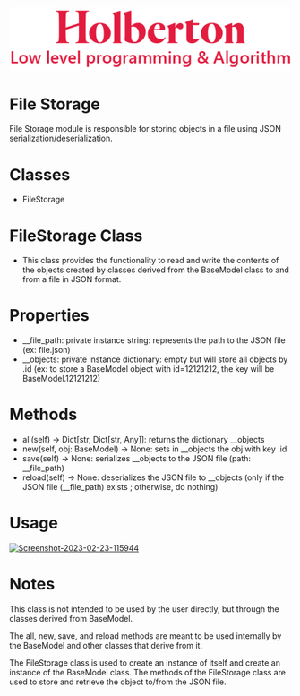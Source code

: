 <div align=center>  
    <img  
    style="text-align:center"  
    src="https://raw.githubusercontent.com/coding-max/hbtn_config/main/assets/head_low-level.png"  
    alt="Holberton School"/>  
</div>

# File Storage

File Storage module is responsible for storing objects in a file using JSON serialization/deserialization.

# Classes

* FileStorage

# FileStorage Class
* This class provides the functionality to read and write the contents of the objects created by classes derived from the BaseModel class to and from a file in JSON format.

# Properties
* __file_path: private instance string: represents the path to the JSON file (ex: file.json)
* __objects: private instance dictionary: empty but will store all objects by <class name>.id (ex: to store a BaseModel object with id=12121212, the key will be BaseModel.12121212)

# Methods

* all(self) -> Dict[str, Dict[str, Any]]: returns the dictionary __objects
* new(self, obj: BaseModel) -> None: sets in __objects the obj with key <obj class name>.id
* save(self) -> None: serializes __objects to the JSON file (path: __file_path)
* reload(self) -> None: deserializes the JSON file to __objects (only if the JSON file (__file_path) exists ; otherwise, do nothing)

# Usage

<a href="https://ibb.co/VYdLkz4"><img src="https://i.ibb.co/JjNcSGJ/Screenshot-2023-02-23-115944.png" alt="Screenshot-2023-02-23-115944" border="0"></a>

# Notes

This class is not intended to be used by the user directly, but through the classes derived from BaseModel.

The all, new, save, and reload methods are meant to be used internally by the BaseModel and other classes that derive from it.

The FileStorage class is used to create an instance of itself and create an instance of the BaseModel class. The methods of the FileStorage class are used to store and retrieve the object to/from the JSON file.